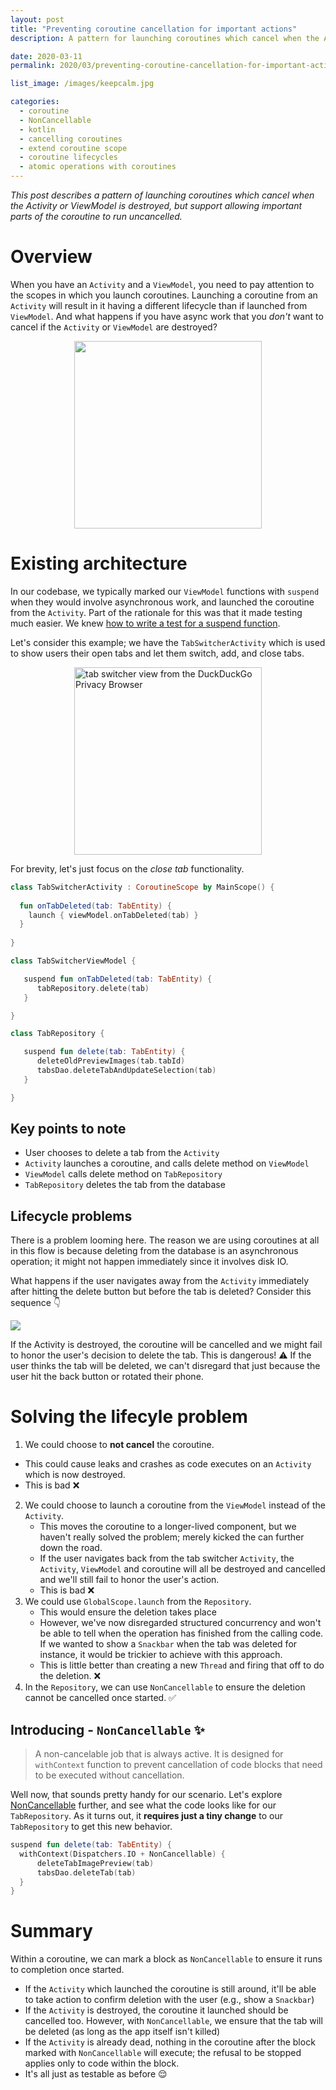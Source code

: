 ```yaml
---
layout: post
title: "Preventing coroutine cancellation for important actions"
description: A pattern for launching coroutines which cancel when the Activity or ViewModel is destroyed, but support allowing important parts of the coroutine to run uncancelled.

date: 2020-03-11
permalink: 2020/03/preventing-coroutine-cancellation-for-important-actions/

list_image: /images/keepcalm.jpg

categories:
  - coroutine
  - NonCancellable
  - kotlin
  - cancelling coroutines
  - extend coroutine scope
  - coroutine lifecycles
  - atomic operations with coroutines
---
```


*This post describes a pattern of launching coroutines which cancel when the Activity or ViewModel is destroyed, but support allowing important parts of the coroutine to run uncancelled.*

# Overview
When you have an `Activity` and a `ViewModel`, you need to pay attention to the scopes in which you launch coroutines. Launching a coroutine from an `Activity` will result in it having a different lifecycle than if launched from `ViewModel`. And what happens if you have async work that you _don't_ want to cancel if the `Activity` or `ViewModel` are destroyed?

<img src="/images/keepcalm.jpg" style="width:300px; display:block; margin-left: auto; margin-right: auto;"  />

# Existing architecture
In our codebase, we typically marked our `ViewModel` functions with `suspend` when they would involve asynchronous work, and launched the coroutine from the `Activity`. Part of the rationale for this was that it made testing much easier. We knew [how to write a test for a suspend function](https://craigrussell.io/2019/11/unit-testing-coroutine-suspend-functions-using-testcoroutinedispatcher/).

Let's consider this example; we have the `TabSwitcherActivity` which is used to show users their open tabs and let them switch, add, and close tabs. 

<img src="/images/tab-switcher.png" alt="tab switcher view from the DuckDuckGo Privacy Browser" style="width:300px; display:block; margin-left: auto; margin-right: auto;" />

For brevity, let's just focus on the _close tab_ functionality.

```kotlin
class TabSwitcherActivity : CoroutineScope by MainScope() {
 
  fun onTabDeleted(tab: TabEntity) {
    launch { viewModel.onTabDeleted(tab) }
  }
  
}

class TabSwitcherViewModel {

   suspend fun onTabDeleted(tab: TabEntity) {
      tabRepository.delete(tab)
   }

}

class TabRepository {

   suspend fun delete(tab: TabEntity) {
      deleteOldPreviewImages(tab.tabId)
      tabsDao.deleteTabAndUpdateSelection(tab)
   }

}
```

## Key points to note

- User chooses to delete a tab from the `Activity`
- `Activity` launches a coroutine, and calls delete method on `ViewModel`
- `ViewModel` calls delete method on `TabRepository`
- `TabRepository` deletes the tab from the database

## Lifecycle problems
There is a problem looming here. The reason we are using coroutines at all in this flow is because deleting from the database is an asynchronous operation; it might not happen immediately since it involves disk IO. 

What happens if the user navigates away from the `Activity` immediately after hitting the delete button but before the tab is deleted? Consider this sequence 👇

<img src="/images/coroutine-cancellation-sad-scenario.svg" />

If the Activity is destroyed, the coroutine will be cancelled and we might fail to honor the user's decision to delete the tab. This is dangerous! ⚠️ If the user thinks the tab will be deleted, we can't disregard that just because the user hit the back button or rotated their phone.

# Solving the lifecyle problem
1. We could choose to **not cancel** the coroutine. 
  - This could cause leaks and crashes as code executes on an `Activity` which is now destroyed. 
  - This is bad ❌
2. We could choose to launch a coroutine from the `ViewModel` instead of the `Activity`. 
   - This moves the coroutine to a longer-lived component, but we haven't really solved the problem; merely kicked the can further down the road. 
   - If the user navigates back from the tab switcher `Activity`, the `Activity`, `ViewModel` and coroutine will all be destroyed and cancelled and we'll still fail to honor the user's action. 
   - This is bad ❌
3. We could use `GlobalScope.launch` from the `Repository`. 
   - This would ensure the deletion takes place
   - However, we've now disregarded structured concurrency and won't be able to tell when the operation has finished from the calling code. If we wanted to show a `Snackbar` when the tab was deleted for instance, it would be trickier to achieve with this approach.
   - This is little better than creating a new `Thread` and firing that off to do the deletion. ❌
4. In the `Repository`, we can use `NonCancellable` to ensure the deletion cannot be cancelled once started. ✅

## Introducing - `NonCancellable` ✨
>A non-cancelable job that is always active. It is designed for `withContext` function to prevent cancellation of code blocks that need to be executed without cancellation.

Well now, that sounds pretty handy for our scenario. Let's explore [NonCancellable](https://kotlin.github.io/kotlinx.coroutines/kotlinx-coroutines-core/kotlinx.coroutines/-non-cancellable.html) further, and see what the code looks like for our `TabRepository`. As it turns out, it **requires just a tiny change** to our `TabRepository` to get this new behavior.

```kotlin
suspend fun delete(tab: TabEntity) {
  withContext(Dispatchers.IO + NonCancellable) {
      deleteTabImagePreview(tab)
      tabsDao.deleteTab(tab)
  }
}
```

# Summary
Within a coroutine, we can mark a block as `NonCancellable` to ensure it runs to completion once started.

- If the `Activity` which launched the coroutine is still around, it'll be able to take action to confirm deletion with the user (e.g., show a `Snackbar`) 
- If the `Activity` is destroyed, the coroutine it launched should be cancelled too. However, with `NonCancellable`, we ensure that the tab will be deleted (as long as the app itself isn't killed)
- If the `Activity` is already dead, nothing in the coroutine after the block marked with `NonCancellable` will execute; the refusal to be stopped applies only to code within the block. 
- It's all just as testable as before 😌